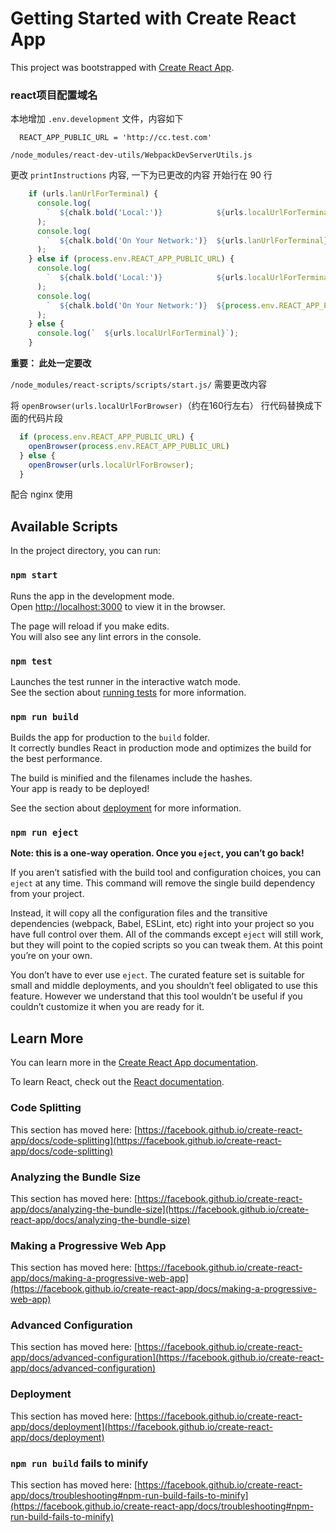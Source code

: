 # Getting Started with Create React App

This project was bootstrapped with [Create React App](https://github.com/facebook/create-react-app).

### react项目配置域名
  本地增加 `.env.development` 文件，内容如下
  ```env
    REACT_APP_PUBLIC_URL = 'http://cc.test.com'
  ```

  `/node_modules/react-dev-utils/WebpackDevServerUtils.js`

  更改 `printInstructions` 内容, 一下为已更改的内容
  开始行在 90 行
  ```javascript
      if (urls.lanUrlForTerminal) {
        console.log(
          `  ${chalk.bold('Local:')}            ${urls.localUrlForTerminal}`
        );
        console.log(
          `  ${chalk.bold('On Your Network:')}  ${urls.lanUrlForTerminal}`
        );
      } else if (process.env.REACT_APP_PUBLIC_URL) {
        console.log(
          `  ${chalk.bold('Local:')}            ${urls.localUrlForTerminal}`
        );
        console.log(
          `  ${chalk.bold('On Your Network:')}  ${process.env.REACT_APP_PUBLIC_URL}`
        );
      } else {
        console.log(`  ${urls.localUrlForTerminal}`);
      }
  ```

  **重要： 此处一定要改**

  `/node_modules/react-scripts/scripts/start.js/` 需要更改内容

  将 `openBrowser(urls.localUrlForBrowser)`（约在160行左右） 行代码替换成下面的代码片段

  ```javascript
    if (process.env.REACT_APP_PUBLIC_URL) {
      openBrowser(process.env.REACT_APP_PUBLIC_URL)
    } else {
      openBrowser(urls.localUrlForBrowser);
    }
  ```

配合 nginx 使用

## Available Scripts

In the project directory, you can run:

### `npm start`

Runs the app in the development mode.\
Open [http://localhost:3000](http://localhost:3000) to view it in the browser.

The page will reload if you make edits.\
You will also see any lint errors in the console.

### `npm test`

Launches the test runner in the interactive watch mode.\
See the section about [running tests](https://facebook.github.io/create-react-app/docs/running-tests) for more information.

### `npm run build`

Builds the app for production to the `build` folder.\
It correctly bundles React in production mode and optimizes the build for the best performance.

The build is minified and the filenames include the hashes.\
Your app is ready to be deployed!

See the section about [deployment](https://facebook.github.io/create-react-app/docs/deployment) for more information.

### `npm run eject`

**Note: this is a one-way operation. Once you `eject`, you can’t go back!**

If you aren’t satisfied with the build tool and configuration choices, you can `eject` at any time. This command will remove the single build dependency from your project.

Instead, it will copy all the configuration files and the transitive dependencies (webpack, Babel, ESLint, etc) right into your project so you have full control over them. All of the commands except `eject` will still work, but they will point to the copied scripts so you can tweak them. At this point you’re on your own.

You don’t have to ever use `eject`. The curated feature set is suitable for small and middle deployments, and you shouldn’t feel obligated to use this feature. However we understand that this tool wouldn’t be useful if you couldn’t customize it when you are ready for it.

## Learn More

You can learn more in the [Create React App documentation](https://facebook.github.io/create-react-app/docs/getting-started).

To learn React, check out the [React documentation](https://reactjs.org/).

### Code Splitting

This section has moved here: [https://facebook.github.io/create-react-app/docs/code-splitting](https://facebook.github.io/create-react-app/docs/code-splitting)

### Analyzing the Bundle Size

This section has moved here: [https://facebook.github.io/create-react-app/docs/analyzing-the-bundle-size](https://facebook.github.io/create-react-app/docs/analyzing-the-bundle-size)

### Making a Progressive Web App

This section has moved here: [https://facebook.github.io/create-react-app/docs/making-a-progressive-web-app](https://facebook.github.io/create-react-app/docs/making-a-progressive-web-app)

### Advanced Configuration

This section has moved here: [https://facebook.github.io/create-react-app/docs/advanced-configuration](https://facebook.github.io/create-react-app/docs/advanced-configuration)

### Deployment

This section has moved here: [https://facebook.github.io/create-react-app/docs/deployment](https://facebook.github.io/create-react-app/docs/deployment)

### `npm run build` fails to minify

This section has moved here: [https://facebook.github.io/create-react-app/docs/troubleshooting#npm-run-build-fails-to-minify](https://facebook.github.io/create-react-app/docs/troubleshooting#npm-run-build-fails-to-minify)
